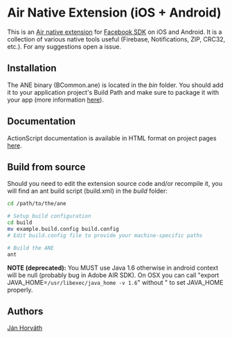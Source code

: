 Air Native Extension (iOS + Android)
======================================

This is an [Air native extension](http://www.adobe.com/devnet/air/native-extensions-for-air.html) for [Facebook SDK](https://developers.facebook.com/docs#apis-and-sdks) on iOS and Android. It is a collection of various native tools useful (Firebase, Notifications, ZIP, CRC32, etc.). For any suggestions open a issue.

Installation
---------

The ANE binary (BCommon.ane) is located in the *bin* folder. You should add it to your application project's Build Path and make sure to package it with your app (more information [here](http://help.adobe.com/en_US/air/build/WS597e5dadb9cc1e0253f7d2fc1311b491071-8000.html)).

Documentation
--------

ActionScript documentation is available in HTML format on project pages [here](http://nodrock.github.io/ANE-Facebook/docs/).

Build from source
---------

Should you need to edit the extension source code and/or recompile it, you will find an ant build script (build.xml) in the *build* folder:
    
```bash
cd /path/to/the/ane

# Setup build configuration
cd build
mv example.build.config build.config
# Edit build.config file to provide your machine-specific paths

# Build the ANE
ant
```

**NOTE (deprecated):**  You MUST use Java 1.6 otherwise in android context will be null (probably bug in Adobe AIR SDK). On OSX you can call "export JAVA_HOME=`/usr/libexec/java_home -v 1.6`" without " to set JAVA_HOME properly.

Authors
------

[Ján Horváth](https://github.com/nodrock)


